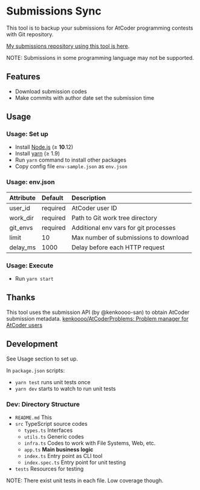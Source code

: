 # Submissions Sync

This tool is to backup your submissions for AtCoder programming contests with Git repository.

[My submissions repository using this tool is here](https://github.com/vain0x/submissions).

NOTE: Submissions in some programming language may not be supported.

## Features

- Download submission codes
- Make commits with author date set the submission time

## Usage

### Usage: Set up

- Install [Node.js](https://nodejs.org) (≥ **10**.12)
- Install [yarn](https://yarnpkg.com) (≥ 1.9)
- Run `yarn` command to install other packages
- Copy config file `env-sample.json` as `env.json`

### Usage: env.json

| Attribute | Default  | Description |
|:----------|:---------|:------------|
| user_id   | required | AtCoder user ID |
| work_dir  | required | Path to Git work tree directory |
| git_envs  | required | Additional env vars for git processes |
| limit     | 10       | Max number of submissions to download |
| delay_ms  | 1000     | Delay before each HTTP request |

### Usage: Execute

- Run `yarn start`

## Thanks

This tool uses the submission API (by @kenkoooo-san) to obtain AtCoder submission metadata. [kenkoooo/AtCoderProblems\: Problem manager for AtCoder users](https://github.com/kenkoooo/AtCoderProblems)

## Development

See Usage section to set up.

In `package.json` scripts:

- `yarn test` runs unit tests once
- `yarn dev` starts to watch to run unit tests

### Dev: Directory Structure

- `README.md` This
- `src` TypeScript source codes
    - `types.ts` Interfaces
    - `utils.ts` Generic codes
    - `infra.ts` Codes to work with File Systems, Web, etc.
    - `app.ts` **Main business logic**
    - `index.ts` Entry point as CLI tool
    - `index.spec.ts` Entry point for unit testing
- `tests` Resources for testing

NOTE: There exist unit tests in each file. Low coverage though.
